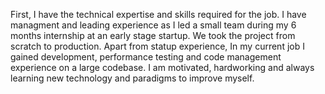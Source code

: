 First, I have the technical expertise and skills required for the job. I have managment and leading experience as
I led a small team during my 6 months internship at an early stage startup. We took the project from scratch to production.
Apart from statup experience, In my current job I gained development, performance testing and code management experience on a large codebase. 
I am motivated, hardworking and always learning new technology and paradigms to improve myself.

